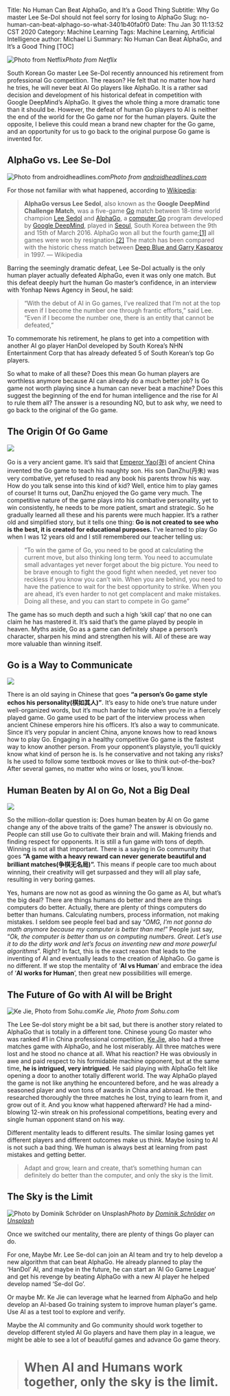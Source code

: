 Title: No Human Can Beat AlphaGo, and It’s a Good Thing
Subtitle: Why Go master Lee Se-Dol should not feel sorry for losing to AlphaGo
Slug: no-human-can-beat-alphago-so-what-3401b40fa0f0
Date: Thu Jan 30 11:13:52 CST 2020
Category: Machine Learning
Tags: Machine Learning, Artificial Intelligence
author: Michael Li
Summary: No Human Can Beat AlphaGo, and It’s a Good Thing
[TOC]


![Photo from Netflix](https://cdn-images-1.medium.com/max/2400/0*I3e_Y1ewLVn0MMxV.jpeg)*Photo from Netflix*

South Korean Go master Lee Se-Dol recently announced his retirement from professional Go competition. The reason? He felt that no matter how hard he tries, he will never beat AI Go players like AlphaGo. It is a rather sad decision and development of his historical defeat in competition with Google DeepMind’s AlphaGo. It gives the whole thing a more dramatic tone than it should be. However, the defeat of human Go players to AI is neither the end of the world for the Go game nor for the human players. Quite the opposite, I believe this could mean a brand new chapter for the Go game, and an opportunity for us to go back to the original purpose Go game is invented for.

## AlphaGo vs. Lee Se-Dol

![Photo from [androidheadlines.com](https://www.androidheadlines.com/2016/03/alphago-ai-beats-world-champion-lee-sedol-round-1.html)](https://cdn-images-1.medium.com/max/3840/0*XIR7Jyh6UeIrr00G)*Photo from [androidheadlines.com](https://www.androidheadlines.com/2016/03/alphago-ai-beats-world-champion-lee-sedol-round-1.html)*

For those not familiar with what happened, according to [Wikipedia](https://en.wikipedia.org/wiki/AlphaGo_versus_Lee_Sedol):
> **AlphaGo versus Lee Sedol**, also known as the **Google DeepMind Challenge Match**, was a five-game [Go](https://en.wikipedia.org/wiki/Go_(game)) match between 18-time world champion [Lee Sedol](https://en.wikipedia.org/wiki/Lee_Sedol) and [AlphaGo](https://en.wikipedia.org/wiki/AlphaGo), a [computer Go](https://en.wikipedia.org/wiki/Computer_Go) program developed by [Google DeepMind](https://en.wikipedia.org/wiki/Google_DeepMind), played in [Seoul](https://en.wikipedia.org/wiki/Seoul), South Korea between the 9th and 15th of March 2016. AlphaGo won all but the fourth game;[[1]](https://en.wikipedia.org/wiki/AlphaGo_versus_Lee_Sedol#cite_note-BBC_News_13_March_2016-1) all games were won by resignation.[[2]](https://en.wikipedia.org/wiki/AlphaGo_versus_Lee_Sedol#cite_note-2) The match has been compared with the historic chess match between [Deep Blue and Garry Kasparov](https://en.wikipedia.org/wiki/Deep_Blue_versus_Garry_Kasparov) in 1997. — Wikipedia

Barring the seemingly dramatic defeat, Lee Se-Dol actually is the only human player actually defeated AlphaGo, even it was only one match. But this defeat deeply hurt the human Go master’s confidence, in an interview with Yonhap News Agency in Seoul, he said:
> “With the debut of AI in Go games, I’ve realized that I’m not at the top even if I become the number one through frantic efforts,” said Lee. “Even if I become the number one, there is an entity that cannot be defeated,”

To commemorate his retirement, he plans to get into a competition with another AI go player HanDol developed by South Korea’s NHN Entertainment Corp that has already defeated 5 of South Korean’s top Go players.

So what to make of all these? Does this mean Go human players are worthless anymore because AI can already do a much better job? Is Go game not worth playing since a human can never beat a machine? Does this suggest the beginning of the end for human intelligence and the rise for AI to rule them all? The answer is a resounding NO, but to ask why, we need to go back to the original of the Go game.

## The Origin Of Go Game

![](https://cdn-images-1.medium.com/max/2000/0*NI9UeWud-D_ckcTv)

Go is a very ancient game. It’s said that [Emperor Yao(尧)](https://en.wikipedia.org/wiki/Emperor_Yao) of ancient China invented the Go game to teach his naughty son. His son DanZhu(丹朱) was very combative, yet refused to read any book his parents throw his way. How do you talk sense into this kind of kid? Well, entice him to play games of course! It turns out, DanZhu enjoyed the Go game very much. The competitive nature of the game plays into his combative personality, yet to win consistently, he needs to be more patient, smart and strategic. So he gradually learned all these and his parents were much happier. It’s a rather old and simplified story, but it tells one thing: **Go is not created to see who is the best, it is created for educational purposes.** I’ve learned to play Go when I was 12 years old and I still remembered our teacher telling us:
> “To win the game of Go, you need to be good at calculating the current move, but also thinking long term. You need to accumulate small advantages yet never forget about the big picture. You need to be brave enough to fight the good fight when needed, yet never too reckless if you know you can’t win. When you are behind, you need to have the patience to wait for the best opportunity to strike. When you are ahead, it’s even harder to not get complacent and make mistakes. Doing all these, and you can start to compete in Go game”

The game has so much depth and such a high ‘skill cap’ that no one can claim he has mastered it. It’s said that’s the game played by people in heaven. Myths aside, Go as a game can definitely shape a person’s character, sharpen his mind and strengthen his will. All of these are way more valuable than winning itself.

## Go is a Way to Communicate

![](https://cdn-images-1.medium.com/max/2000/0*WHWI6dl9tnKKJuto)

There is an old saying in Chinese that goes **“a person’s Go game style echos his personality(棋如其人)”**. It’s easy to hide one’s true nature under well-organized words, but it’s much harder to hide when you’re in a fiercely played game. Go game used to be part of the interview process when ancient Chinese emperors hire his officers. It’s also a way to communicate. Since it’s very popular in ancient China, anyone knows how to read knows how to play Go. Engaging in a healthy competitive Go game is the fastest way to know another person. From your opponent’s playstyle, you’ll quickly know what kind of person he is. Is he conservative and not taking any risks? Is he used to follow some textbook moves or like to think out-of-the-box? After several games, no matter who wins or loses, you’ll know.

## Human Beaten by AI on Go, Not a Big Deal

![](https://cdn-images-1.medium.com/max/2048/0*7rQHlZ6bqJwQb5Nr.jpg)

So the million-dollar question is: Does human beaten by AI on Go game change any of the above traits of the game? The answer is obviously no. People can still use Go to cultivate their brain and will. Making friends and finding respect for opponents. It is still a fun game with tons of depth. Winning is not all that important. There is a saying in Go community that goes **“A game with a heavy reward can never generate beautiful and brilliant matches(争棋无名局)”.** This means if people care too much about winning, their creativity will get surpassed and they will all play safe, resulting in very boring games.

Yes, humans are now not as good as winning the Go game as AI, but what’s the big deal? There are things humans do better and there are things computers do better. Actually, there are plenty of things computers do better than humans. Calculating numbers, process information, not making mistakes. I seldom see people feel bad and say “*OMG, I’m not gonna do math anymore because my computer is better than me!*” People just say, “*Ok, the computer is better than us on computing numbers. Great. Let’s use it to do the dirty work and let’s focus on inventing new and more powerful algorithms*”. Right? In fact, this is the exact reason that leads to the inventing of AI and eventually leads to the creation of AlphaGo. Go game is no different. If we stop the mentality of ‘**AI vs Human**’ and embrace the idea of ‘**AI works for Human**’, then great new possibilities will emerge.

## The Future of Go with AI will be Bright

![Ke Jie, Photo from Sohu.com](https://cdn-images-1.medium.com/max/2000/0*my2HgU6PB2xoiCE3)*Ke Jie, Photo from Sohu.com*

The Lee Se-dol story might be a bit sad, but there is another story related to AlphaGo that is totally in a different tone. Chinese young Go master who was ranked #1 in China professional competition, [Ke Jie](https://en.wikipedia.org/wiki/Ke_Jie), also had a three matches game with AlphaGo, and he lost miserably. All three matches were lost and he stood no chance at all. What his reaction? He was obviously in awe and paid respect to his formidable machine opponent, but at the same time, **he is intrigued, very intrigued**. He said playing with AlphaGo felt like opening a door to another totally different world. The way AlphaGo played the game is not like anything he encountered before, and he was already a seasoned player and won tons of awards in China and abroad. He then researched thoroughly the three matches he lost, trying to learn from it, and grow out of it. And you know what happened afterward? He had a mind-blowing 12-win streak on his professional competitions, beating every and single human opponent stand on his way.

Different mentality leads to different results. The similar losing games yet different players and different outcomes make us think. Maybe losing to AI is not such a bad thing. We human is always best at learning from past mistakes and getting better.
> Adapt and grow, learn and create, that’s something human can definitely do better than the computer, and only the sky is the limit.

## The Sky is the Limit

![Photo by [Dominik Schröder](https://unsplash.com/@wirhabenzeit?utm_source=medium&utm_medium=referral) on [Unsplash](https://unsplash.com?utm_source=medium&utm_medium=referral)](https://cdn-images-1.medium.com/max/10928/0*hXdbTUvEoXHv9PAR)*Photo by [Dominik Schröder](https://unsplash.com/@wirhabenzeit?utm_source=medium&utm_medium=referral) on [Unsplash](https://unsplash.com?utm_source=medium&utm_medium=referral)*

Once we switched our mentality, there are plenty of things Go player can do.

For one, Maybe Mr. Lee Se-dol can join an AI team and try to help develop a new algorithm that can beat AlphaGo. He already planned to play the ‘HanDol’ AI, and maybe in the future, he can start an ‘AI Go Game League’ and get his revenge by beating AlphaGo with a new AI player he helped develop named ‘Se-dol Go’.

Or maybe Mr. Ke Jie can leverage what he learned from AlphaGo and help develop an AI-based Go training system to improve human player's game. Use AI as a test tool to explore and verify.

Maybe the AI community and Go community should work together to develop different styled AI Go players and have them play in a league, we might be able to see a lot of beautiful games and advance Go game theory.
> # When AI and Humans work together, only the sky is the limit.
